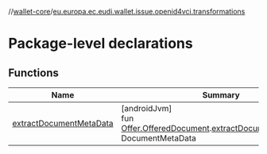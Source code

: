 //[wallet-core](../../index.md)/[eu.europa.ec.eudi.wallet.issue.openid4vci.transformations](index.md)

# Package-level declarations

## Functions

| Name                                                     | Summary                                                                                                                                                                                                  |
|----------------------------------------------------------|----------------------------------------------------------------------------------------------------------------------------------------------------------------------------------------------------------|
| [extractDocumentMetaData](extract-document-meta-data.md) | [androidJvm]<br>fun [Offer.OfferedDocument](../eu.europa.ec.eudi.wallet.issue.openid4vci/-offer/-offered-document/index.md).[extractDocumentMetaData](extract-document-meta-data.md)(): DocumentMetaData |

